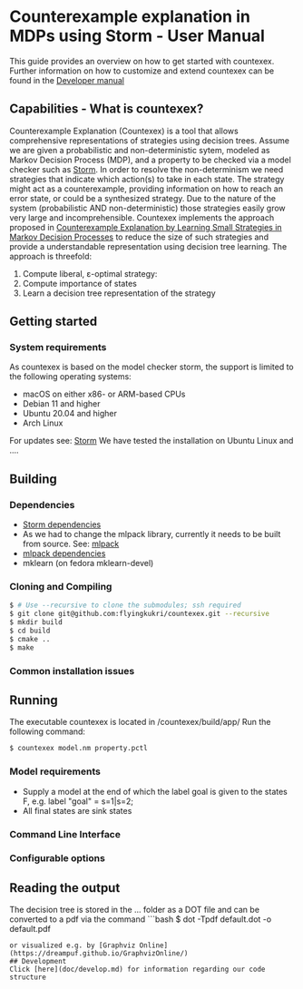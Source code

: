 # Counterexample explanation in MDPs using Storm - User Manual
This guide provides an overview on how to get started with countexex.
Further information on how to customize and extend countexex can be found in the [Developer manual](doc/develop.md)

## Capabilities - What is countexex?
Counterexample Explanation (Countexex) is a tool that allows comprehensive representations of strategies using decision trees.
Assume we are given a probabilistic and non-deterministic sytem, modeled as Markov Decision Process (MDP), and a property to be checked via a model checker such as [Storm](https://www.stormchecker.org/index.html). In order to resolve the non-determinism we need strategies that indicate which action(s) to take in each state. The strategy might act as a counterexample, providing information on how to reach an error state, or could be a synthesized strategy. Due to the nature of the system (probabilistic AND non-deterministic) those strategies easily grow very large and incomprehensible. Countexex implements the approach proposed in [Counterexample Explanation by Learning Small Strategies in Markov Decision Processes](https://link.springer.com/chapter/10.1007/978-3-319-21690-4_10) to reduce the size of such strategies and provide a understandable representation using decision tree learning. The approach is threefold:

1. Compute liberal, &epsilon;-optimal strategy:
2. Compute importance of states
3. Learn a decision tree representation of the strategy 
    

## Getting started
### System requirements 
As countexex is based on the model checker storm, the support is limited to the following operating systems: 
* macOS on either x86- or ARM-based CPUs
* Debian 11 and higher
* Ubuntu 20.04 and higher
* Arch Linux 

For updates see: [Storm](https://www.stormchecker.org/documentation/obtain-storm/build.html)
We have tested the installation on Ubuntu Linux and ....

## Building
### Dependencies
- [Storm dependencies](https://www.stormchecker.org/documentation/obtain-storm/dependencies.html#general-dependencies)
- As we had to change the mlpack library, currently it needs to be built from source. See: [mlpack](https://github.com/mlpack/mlpack)
- [mlpack dependencies](https://github.com/mlpack/mlpack#2-dependencies)
- mklearn (on fedora mklearn-devel)


### Cloning and Compiling
```bash
$ # Use --recursive to clone the submodules; ssh required
$ git clone git@github.com:flyingkukri/countexex.git --recursive
$ mkdir build
$ cd build
$ cmake ..
$ make
```
### Common installation issues

## Running
The executable countexex is located in /countexex/build/app/
Run the following command:
```bash
$ countexex model.nm property.pctl
```
### Model requirements
- Supply a model at the end of which the label goal is given to the states F, e.g.
    label "goal" = s=1|s=2;
- All final states are sink states


### Command Line Interface
### Configurable options
## Reading the output
The decision tree is stored in the ... folder as a DOT file and can be converted to a pdf via the command ```bash
$ dot -Tpdf default.dot -o default.pdf
```
or visualized e.g. by [Graphviz Online](https://dreampuf.github.io/GraphvizOnline/)
## Development
Click [here](doc/develop.md) for information regarding our code structure
